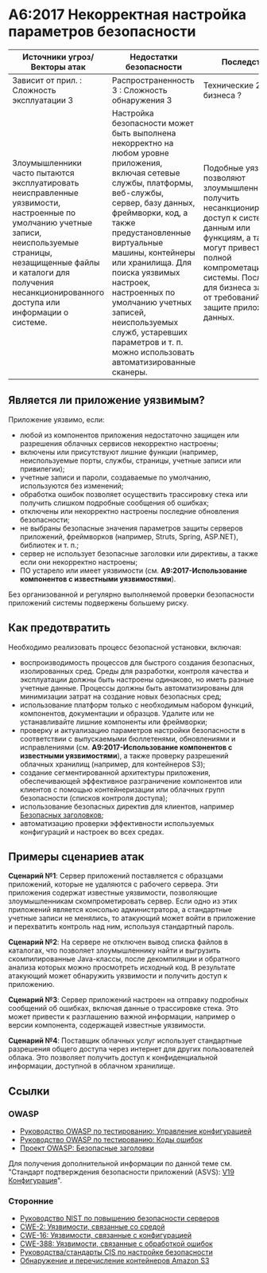 # A6:2017 Некорректная настройка параметров безопасности

| Источники угроз/Векторы атак | Недостатки безопасности           | Последствия               |
| -- | -- | -- |
| Зависит от прил. : Сложность эксплуатации 3 | Распространенность 3 : Сложность обнаружения 3 | Технические 2 : Для бизнеса ? |
| Злоумышленники часто пытаются эксплуатировать неисправленные уязвимости, настроенные по умолчанию учетные записи, неиспользуемые страницы, незащищенные файлы и каталоги для получения несанкционированного доступа или информации о системе. | Настройка безопасности может быть выполнена некорректно на любом уровне приложения, включая сетевые службы, платформы, веб-службы, сервер, базу данных, фреймворки, код, а также предустановленные виртуальные машины, контейнеры или хранилища. Для поиска уязвимых настроек, настроенных по умолчанию учетных записей, неиспользуемых служб, устаревших параметров и т. п. можно использовать автоматизированные сканеры. | Подобные уязвимости позволяют злоумышленникам получить несанкционированный доступ к системным данным или функциям, а также могут привести к полной компрометации системы. Последствия для бизнеса зависят от требований к защите приложения и данных. |

## Является ли приложение уязвимым?

Приложение уязвимо, если:

* любой из компонентов приложения недостаточно защищен или разрешения облачных сервисов некорректно настроены;
* включены или присутствуют лишние функции (например, неиспользуемые порты, службы, страницы, учетные записи или привилегии);
* учетные записи и пароли, создаваемые по умолчанию, используются без изменений;
* обработка ошибок позволяет осуществить трассировку стека или получить слишком подробные сообщения об ошибках;
* отключены или некорректно настроены последние обновления безопасности;
* не выбраны безопасные значения параметров защиты серверов приложений, фреймворков (например, Struts, Spring, ASP.NET), библиотек и т. п.;
* сервер не использует безопасные заголовки или директивы, а также если они некорректно настроены;
* ПО устарело или имеет уязвимости (см. **A9:2017-Использование компонентов с известными уязвимостями**).

Без организованной и регулярно выполняемой проверки безопасности приложений системы подвержены большему риску.

## Как предотвратить

Необходимо реализовать процесс безопасной установки, включая:

* воспроизводимость процессов для быстрого создания безопасных, изолированных сред. Среды для разработки, контроля качества и эксплуатации должны быть настроены одинаково, но иметь разные учетные данные. Процессы должны быть автоматизированы для минимизации затрат на создание новых безопасных сред;
* использование платформ только с необходимым набором функций, компонентов, документации и образцов. Удалите или не устанавливайте лишние компоненты или фреймворки;
* проверку и актуализацию параметров настройки безопасности в соответствии с выпускаемыми бюллетенями, обновлениями и исправлениями (см. **A9:2017-Использование компонентов с известными уязвимостями**), а также проверку разрешений облачных хранилищ (например, для контейнеров S3);
* создание сегментированной архитектуры приложения, обеспечивающей эффективное разграничение компонентов или клиентов с помощью контейнеризации или облачных групп безопасности (списков контроля доступа);
* использование безопасных директив для клиентов, например [Безопасных заголовков](https://www.owasp.org/index.php/OWASP_Secure_Headers_Project);
* автоматизацию проверки эффективности используемых конфигураций и настроек во всех средах.

## Примеры сценариев атак

**Сценарий №1**: Сервер приложений поставляется с образцами приложений, которые не удаляются с рабочего сервера. Эти приложения содержат известные уязвимости, позволяющие злоумышленникам скомпрометировать сервер. Если одно из этих приложений является консолью администратора, а стандартные учетные записи не менялись, то атакующий может войти в приложение и перехватить контроль над ним, используя стандартный пароль.

**Сценарий №2**: На сервере не отключен вывод списка файлов в каталогах, что позволяет злоумышленнику найти и выгрузить скомпилированные Java-классы, после декомпиляции и обратного анализа которых можно просмотреть исходный код. В результате атакующий может обнаружить уязвимости и получить доступ к приложению.

**Сценарий №3**: Сервер приложений настроен на отправку подробных сообщений об ошибках, включая данные о трассировке стека. Это может привести к разглашению важной информации, например о версии компонента, содержащей известные уязвимости.

**Сценарий №4**: Поставщик облачных услуг использует стандартные разрешения общего доступа через интернет для других пользователей облака. Это позволяет получить доступ к конфиденциальной информации, доступной в облачном хранилище.

## Ссылки

### OWASP

* [Руководство OWASP по тестированию: Управление конфигурацией](https://www.owasp.org/index.php/Testing_for_configuration_management)
* [Руководство OWASP по тестированию: Коды ошибок](https://www.owasp.org/index.php/Testing_for_Error_Code_(OWASP-IG-006))
* [Проект OWASP: Безопасные заголовки](https://www.owasp.org/index.php/OWASP_Secure_Headers_Project)

Для получения дополнительной информации по данной теме см. "Стандарт подтверждения безопасности приложений (ASVS): [V19 Конфигурация](https://www.owasp.org/index.php/ASVS_V19_Configuration)".

### Сторонние

* [Руководство NIST по повышению безопасности серверов](https://csrc.nist.gov/publications/detail/sp/800-123/final)
* [CWE-2: Уязвимости, связанные со средой](https://cwe.mitre.org/data/definitions/2.html)
* [CWE-16: Уязвимости, связанные с конфигурацией](https://cwe.mitre.org/data/definitions/16.html)
* [CWE-388: Уязвимости, связанные с обработкой ошибок](https://cwe.mitre.org/data/definitions/388.html)
* [Руководства/стандарты CIS по настройке безопасности](https://www.cisecurity.org/cis-benchmarks/)
* [Обнаружение и перечисление контейнеров Amazon S3](https://blog.websecurify.com/2017/10/aws-s3-bucket-discovery.html)